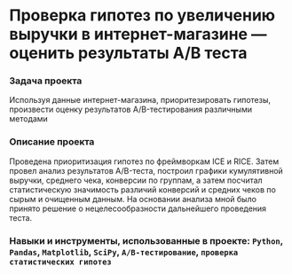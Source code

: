 # Проверка гипотез по увеличению выручки в интернет-магазине — оценить результаты A/B теста

### Задача проекта

Используя данные интернет-магазина, приоритезировать гипотезы, произвести оценку результатов A/B-тестирования различными методами

### Описание проекта

Проведена приоритизация гипотез по фреймворкам ICE и RICE. Затем провел анализ
результатов A/B-теста, построил графики кумулятивной выручки, среднего чека,
конверсии по группам, а затем посчитал статистическую значимость различий конверсий
и средних чеков по сырым и очищенным данным. На основании анализа мной было
принято решение о нецелесообразности дальнейшего проведения теста.

### Навыки и инструменты, использованные в проекте: `Python`, `Pandas`, `Matplotlib`, `SciPy`, `A/B-тестирование`, `проверка статистических гипотез`
